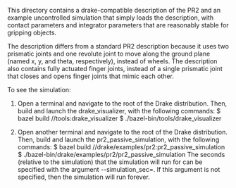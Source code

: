This directory contains a drake-compatible description of the PR2 and an example uncontrolled simulation that simply loads the description, with contact parameters and integrator parameters that are reasonably stable for gripping objects.

The description differs from a standard PR2 description because it uses two prismatic joints and one revolute joint to move along the ground plane (named x, y, and theta, respectively), instead of wheels. The description also contains fully actuated finger joints, instead of a single prismatic joint that closes and opens finger joints that mimic each other.


To see the simulation:

1. Open a terminal and navigate to the root of the Drake distribution. Then, build and launch the drake_visualizer, with the following commands:
$ bazel build //tools:drake_visualizer
$ ./bazel-bin/tools/drake_visualizer

2. Open another terminal and navigate to the root of the Drake distribution. Then, build and launch the pr2_passive_simulation, with the following commands:
$ bazel build //drake/examples/pr2:pr2_passive_simulation
$ ./bazel-bin/drake/examples/pr2/pr2_passive_simulation
The seconds (relative to the simulation) that the simulation will run for can be specified with the argument --simulation_sec=<seconds to simulate>. If this argument is not specified, then the simulation will run forever.
